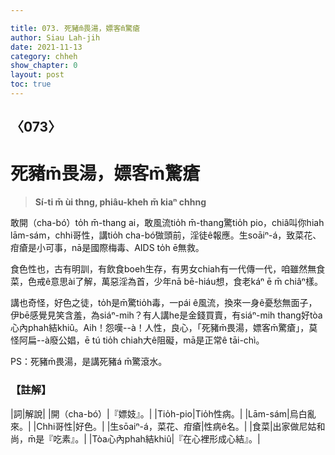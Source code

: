 ```yaml
---

title: 073. 死豬m̄畏湯，嫖客m̄驚瘡
author: Siau Lah-jih
date: 2021-11-13
category: chheh
show_chapter: 0
layout: post
toc: true
---
```

  
## 〈073〉
# 死豬m̄畏湯，嫖客m̄驚瘡
>**Sí-ti m̄ ùi thng, phiâu-kheh m̄ kiaⁿ chhng**

敢開（cha-bó͘）to̍h m̄-thang ai，敢風流tio̍h m̄-thang驚tio̍h pio，chiâ叫你hiah lām-sám，chhi哥性，講tio̍h cha-bó͘做頭前，淫徒ê報應。生soāiⁿ-á，致菜花、疳瘡是小可事，nā是國際梅毒、AIDS to̍h ē無救。

食色性也，古有明訓，有飲食boeh生存，有男女chiah有一代傳一代，咱雖然無食菜，色戒ê意思ài了解，萬惡淫為首，少年nā bē-hiáu想，食老káⁿ ē m̄ chiâⁿ樣。

講也奇怪，好色之徒，to̍h是m̄驚tio̍h毒，一pái ê風流，換來一身ê憂愁無面子，伊bē感覺見笑含羞，為siáⁿ-mih？有人講he是金錢買賣，有siáⁿ-mih thang好tòa心內phah結khiû。Aih！怨嘆--à！人性，良心，「死豬m̄畏湯，嫖客m̄驚瘡」，莫怪阿扁--à廢公娼，ē tú tio̍h chiah大ê阻礙，mā是正常ê tāi-chì。

PS：死豬m̄畏湯，是講死豬á m̄驚滾水。



### 【註解】

|詞|解說|
|開（cha-bó͘）|『嫖妓』。|
|Tio̍h-pio|Tio̍h性病。|
|Lām-sám|烏白亂來。|
|Chhi哥性|好色。|
|生sōaiⁿ-á，菜花、疳瘡|性病ê名。|
|食菜|出家做尼姑和尚，m̄是『吃素』。|
|Tòa心內phah結khiû|『在心裡形成心結』。|

